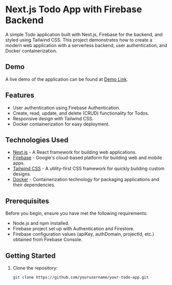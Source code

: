 # Next.js Todo App with Firebase Backend

A simple Todo application built with Next.js, Firebase for the backend, and styled using Tailwind CSS. This project demonstrates how to create a modern web application with a serverless backend, user authentication, and Docker containerization.


## Demo

A live demo of the application can be found at [Demo Link](https://your-demo-link.com).

## Features

- User authentication using Firebase Authentication.
- Create, read, update, and delete (CRUD) functionality for Todos.
- Responsive design with Tailwind CSS.
- Docker containerization for easy deployment.

## Technologies Used

- [Next.js](https://nextjs.org/) - A React framework for building web applications.
- [Firebase](https://firebase.google.com/) - Google's cloud-based platform for building web and mobile apps.
- [Tailwind CSS](https://tailwindcss.com/) - A utility-first CSS framework for quickly building custom designs.
- [Docker](https://www.docker.com/) - Containerization technology for packaging applications and their dependencies.

## Prerequisites

Before you begin, ensure you have met the following requirements:

- Node.js and npm installed.
- Firebase project set up with Authentication and Firestore.
- Firebase configuration values (apiKey, authDomain, projectId, etc.) obtained from Firebase Console.

## Getting Started

1. Clone the repository:

   ```bash
   git clone https://github.com/yourusername/your-todo-app.git
